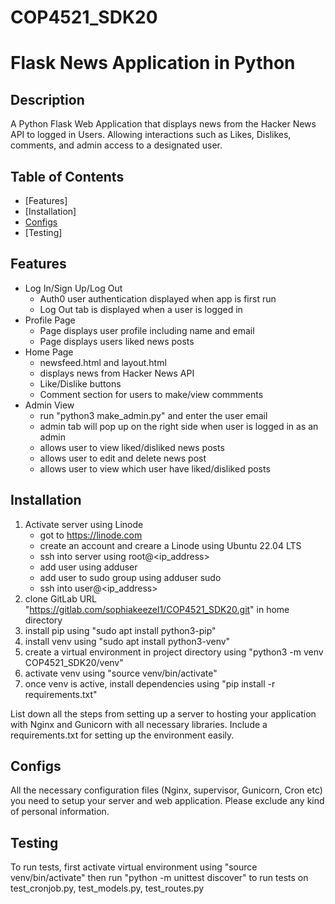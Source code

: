 # COP4521_SDK20

# Flask News Application in Python

## Description

A Python Flask Web Application that displays news from the Hacker News API to logged in Users. Allowing interactions such as Likes, Dislikes, comments, and admin access to a designated user. 

## Table of Contents

- [Features]
- [Installation]
- [Configs](#configs)
- [Testing]

## Features

- Log In/Sign Up/Log Out
    - Auth0 user authentication displayed when app is first run
    - Log Out tab is displayed when a user is logged in
- Profile Page
    - Page displays user profile including name and email
    - Page displays users liked news posts
- Home Page
    - newsfeed.html and layout.html
    - displays news from Hacker News API
    - Like/Dislike buttons
    - Comment section for users to make/view commments
- Admin View
    - run "python3 make_admin.py" and enter the user email
    - admin tab will pop up on the right side when user is logged in as an admin
    - allows user to view liked/disliked news posts
    - allows user to edit and delete news post
    - allows user to view which user have liked/disliked posts

## Installation

1) Activate server using Linode
    - got to https://linode.com
    - create an account and creare a Linode using Ubuntu 22.04 LTS
    - ssh into server using root@<ip_address>
    - add user using adduser <username>
    - add user to sudo group using adduser <username> sudo
    - ssh into user@<ip_address>
3) clone GitLab URL "https://gitlab.com/sophiakeezel1/COP4521_SDK20.git" in home directory
5) install pip using "sudo apt install python3-pip"
6) install venv using "sudo apt install python3-venv"
7) create a virtual environment in project directory using "python3 -m venv COP4521_SDK20/venv"
8) activate venv using "source venv/bin/activate"
9) once venv is active, install dependencies using "pip install -r requirements.txt"

List down all the steps from setting up a server to hosting your application with Nginx and Gunicorn with all necessary libraries. Include a requirements.txt for setting up the environment easily.

## Configs
All the necessary configuration files (Nginx, supervisor, Gunicorn, Cron etc) you need to setup your server and web application. Please exclude any kind of personal information. 

## Testing

To run tests, first activate virtual environment using "source venv/bin/activate" then run "python -m unittest discover" to run tests on test_cronjob.py, test_models.py, test_routes.py